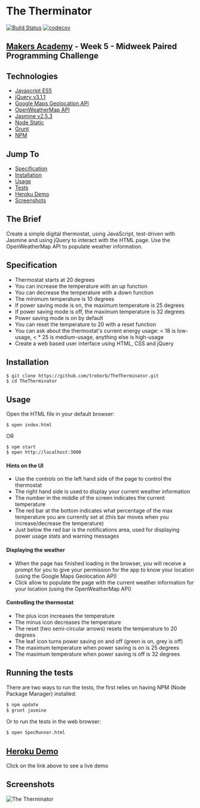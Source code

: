 # The Therminator

[![Build Status](https://travis-ci.org/treborb/TheTherminator.svg?branch=master)](https://travis-ci.org/treborb/TheTherminator)
[![codecov](https://codecov.io/gh/treborb/TheTherminator/branch/master/graph/badge.svg)](https://codecov.io/gh/treborb/TheTherminator)

## [Makers Academy](http://www.makersacademy.com) - Week 5 - Midweek Paired Programming Challenge

## Technologies
* [Javascript ES5](https://www.javascript.com/)
* [jQuery v3.1.1](http://www.sinatrarb.com/)
* [Google Maps Geolocation API](https://developers.google.com/maps/documentation/geolocation/intro)
* [OpenWeatherMap API](https://openweathermap.org/api)
* [Jasmine v2.5.3](https://jasmine.github.io/)
* [Node Static](https://www.npmjs.com/package/node-static)
* [Grunt](https://gruntjs.com/)
* [NPM](https://www.npmjs.com/)

## Jump To
* [Specification](#specification)
* [Installation](#install)
* [Usage](#usage)
* [Tests](#tests)
* [Heroku Demo](#demo)
* [Screenshots](#screenshots)

## The Brief

Create a simple digital thermostat, using JavaScript, test-driven with Jasmine and using jQuery to interact with the HTML page. Use the OpenWeatherMap API to populate weather information.

## <a name="specification">Specification</a>

* Thermostat starts at 20 degrees
* You can increase the temperature with an up function
* You can decrease the temperature with a down function
* The minimum temperature is 10 degrees
* If power saving mode is on, the maximum temperature is 25 degrees
* If power saving mode is off, the maximum temperature is 32 degrees
* Power saving mode is on by default
* You can reset the temperature to 20 with a reset function
* You can ask about the thermostat's current energy usage: < 18 is low-usage, < * 25 is medium-usage, anything else is high-usage
* Create a web based user interface using HTML, CSS and jQuery

## <a name="install">Installation</a>

```
$ git clone https://github.com/treborb/TheTherminator.git
$ cd TheTherminator
```

## <a name="usage">Usage</a>

Open the HTML file in your default browser:

```
$ open index.html
```

OR

```
$ npm start
$ open http://localhost:3000
```

#### Hints on the UI

* Use the controls on the left hand side of the page to control the thermostat
* The right hand side is used to display your current weather information
* The number in the middle of the screen indicates the current temperature
* The red bar at the bottom indicates what percentage of the max temperature you are currently set at (this bar moves when you increase/decrease the temperature)
* Just below the red bar is the notifications area, used for displaying power usage stats and warning messages

#### Displaying the weather

* When the page has finished loading in the browser, you will receive a prompt for you to give your permission for the app to know your location (using the Google Maps Geolocation API)
* Click allow to populate the page with the current weather information for your location (using the OpenWeatherMap API)

#### Controlling the thermostat

* The plus icon increases the temperature
* The minus icon decreases the temperature
* The reset (two semi-circular arrows) resets the temperature to 20 degrees
* The leaf icon turns power saving on and off (green is on, grey is off)
* The maximum temperature when power saving is on is 25 degrees
* The maximum temperature when power saving is off is 32 degrees

## <a name="tests">Running the tests</a>

There are two ways to run the tests, the first relies on having NPM (Node Package Manager) installed:

```sh
$ npm update
$ grunt jasmine
```

Or to run the tests in the web browser:

```sh
$ open SpecRunner.html
```

## <a name="demo">[Heroku Demo](https://the-therminator.herokuapp.com/)</a>
Click on the link above to see a live demo

## <a name="screenshots">Screenshots</a>

![The Therminator](https://d541d4157b28d9cb38c5-cf41a704c6c093350fcb8a1fb943b3e5.ssl.cf5.rackcdn.com/github-readme-images/therminator/therminator.png)
